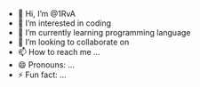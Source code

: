 - 👋 Hi, I’m @1RvA
- 👀 I’m interested in coding
- 🌱 I’m currently learning programming language
- 💞️ I’m looking to collaborate on 
- 📫 How to reach me ...
- 😄 Pronouns: ...
- ⚡ Fun fact: ...

<!---
1RvA/1RvA is a ✨ special ✨ repository because its `README.md` (this file) appears on your GitHub profile.
You can click the Preview link to take a look at your changes.
--->
